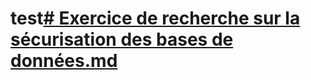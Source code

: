# test[# Exercice de recherche sur la sécurisation des bases de données.md](https://github.com/anxis19/test/files/10097079/Exercice.de.recherche.sur.la.securisation.des.bases.de.donnees.md)
